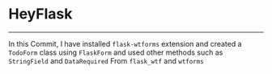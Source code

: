 # HeyFlask
---
In this Commit, I have installed `flask-wtforms` extension and created a
`TodoForm` class using `FlaskForm` and used other methods such as `StringField` and `DataRequired`
From `flask_wtf` and `wtforms` 
